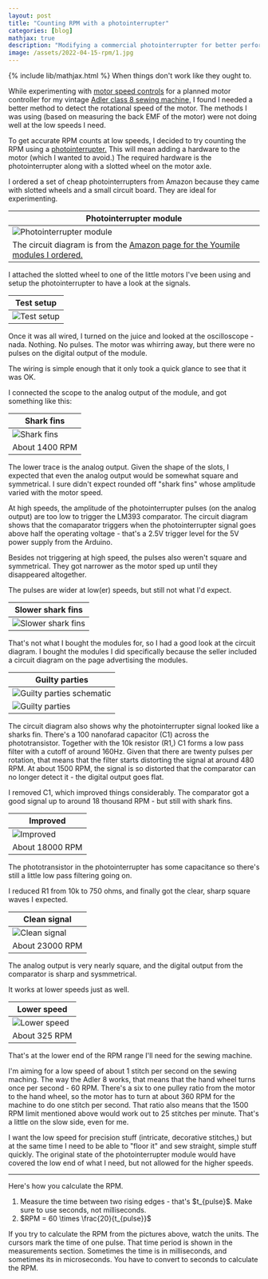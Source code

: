 ```yaml
---
layout: post
title: "Counting RPM with a photointerrupter"
categories: [blog]
mathjax: true
description: "Modifying a commercial photointerrupter for better performance."
image: /assets/2022-04-15-rpm/1.jpg
---
```

{% include lib/mathjax.html %}
When things don't work like they ought to.


While experimenting with [motor speed controls](motorcontrol-toc) for a planned motor controller for my vintage [Adler class 8 sewing machine,](adler-toc) I found I needed a better method to detect the rotational speed of the motor.  The methods I was using (based on measuring the back EMF of the motor) were not doing well at the low speeds I need.

To get accurate RPM counts at low speeds, I decided to try counting the RPM using a [photointerrupter.](https://www.rohm.com/electronics-basics/photointerrupters/what-is-a-photointerrupter)  This will mean adding a hardware to the motor (which I wanted to avoid.) The required hardware is the photointerrupter along with a slotted wheel on the motor axle.

I ordered a set of cheap photointerrupters from Amazon because they came with slotted wheels and a small circuit board.  They are ideal for experimenting.

|Photointerrupter module|
|-----------------------|
|![Photointerrupter module](/assets/2022-04-15-rpm/module.jpg)|
|The circuit diagram is from the [Amazon page for the Youmile modules I ordered.](https://www.amazon.de/gp/product/B0817H9436/ref=ppx_yo_dt_b_asin_title_o03_s00?ie=UTF8&psc=1)|

I attached the slotted wheel to one of the little motors I've been using and setup the photointerrupter to have a look at the signals.

|Test setup|
|----------|
|![Test setup](/assets/2022-04-15-rpm/setup.jpg)|

Once it was all wired, I turned on the juice and looked at the oscilloscope - nada.  Nothing.  No pulses.  The motor was whirring away, but there were no pulses on the digital output of the module.

The wiring is simple enough that it only took a quick glance to see that it was OK.

I connected the scope to the analog output of the module, and got something like this:

|Shark fins|
|----------|
|![Shark fins](/assets/2022-04-15-rpm/1.png)|
|About 1400 RPM|

The lower trace is the analog output. Given the shape of the slots, I expected that even the analog output would be somewhat square and symmetrical.  I sure didn't expect rounded off "shark fins" whose amplitude varied with the motor speed.

At high speeds, the amplitude of the photointerrupter pulses (on the analog output) are too low to trigger the LM393 comparator.  The circuit diagram shows that the comaparator triggers when the photointerrupter signal goes above half the operating voltage - that's a 2.5V trigger level for the 5V power supply from the Arduino.

Besides not triggering at high speed, the pulses also weren't square and symmetrical.  They got narrower as the motor sped up until they disappeared altogether.

The pulses are wider at low(er) speeds, but still not what I'd expect.

|Slower shark fins|
|-----------------|
|![Slower shark fins](/assets/2022-04-15-rpm/2.png)|

That's not what I bought the modules for, so I had a good look at the circuit diagram.  I bought the modules I did specifically because the seller included a circuit diagram on the page advertising the modules.


|Guilty parties|
|--------------|
|![Guilty parties schematic](/assets/2022-04-15-rpm/circuit1.png)|
|![Guilty parties ](/assets/2022-04-15-rpm/module1.jpg)|

The circuit diagram also shows why the photointerrupter signal looked like a sharks fin.  There's a 100 nanofarad capacitor (C1) across the phototransistor.  Together with the 10k resistor (R1,) C1 forms a low pass filter with a cutoff of around 160Hz.  Given that there are twenty pulses per rotation, that means that the filter starts distorting the signal at around 480 RPM.  At about 1500 RPM, the signal is so distorted that the comparator can no longer detect it - the digital output goes flat.

I removed C1, which improved things considerably.  The comparator got a good signal up to around 18 thousand RPM - but still with shark fins.

|Improved|
|--------|
|![Improved](/assets/2022-04-15-rpm/3.png)|
|About 18000 RPM|

The phototransistor in the photointerrupter has some capacitance so there's still a little low pass filtering going on.

I reduced R1 from 10k to 750 ohms, and finally got the clear, sharp square waves I expected.

|Clean signal|
|------------|
|![Clean signal](/assets/2022-04-15-rpm/4.png)|
|About 23000 RPM|

The analog output is very nearly square, and the digital output from the comparator is sharp and sysmmetrical.

It works at lower speeds just as well.

|Lower speed|
|-----------|
|![Lower speed](/assets/2022-04-15-rpm/5.png)|
|About 325 RPM|

That's at the lower end of the RPM range I'll need for the sewing machine. 

I'm aiming for a low speed of about 1 stitch per second on the sewing maching.  The way the Adler 8 works, that means that the hand wheel turns once per second - 60 RPM.  There's a six to one pulley ratio from the motor to the hand wheel, so the motor has to turn at about 360 RPM for the machine to do one stitch per second.  That ratio also means that the 1500 RPM limit mentioned above would work out to 25 stitches per minute.  That's a little on the slow side, even for me.

I want the low speed for precision stuff (intricate, decorative stitches,) but at the same time I need to be able to "floor it" and sew straight, simple stuff quickly.  The original state of the photointerrupter module would have covered the low end of what I need, but not allowed for the higher speeds.

-----

Here's how you calculate the RPM.

1. Measure the time between two rising edges - that's \$t_{pulse}\$.  Make sure to use seconds, not milliseconds.
2. \$RPM = 60  \times \frac{20}{t_{pulse}}\$

If you try to calculate the RPM from the pictures above, watch the units.  The cursors mark the time of one pulse.  That time period is shown in the measurements section.  Sometimes the time is in milliseconds, and sometimes its in microseconds.  You have to convert to seconds to calculate the RPM.

